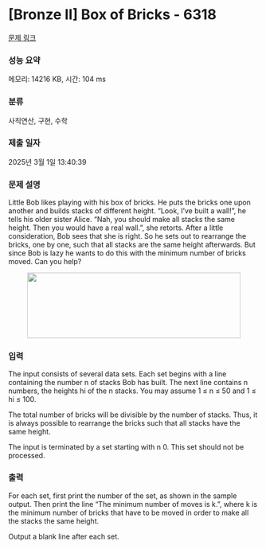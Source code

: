 # [Bronze II] Box of Bricks - 6318 

[문제 링크](https://www.acmicpc.net/problem/6318) 

### 성능 요약

메모리: 14216 KB, 시간: 104 ms

### 분류

사칙연산, 구현, 수학

### 제출 일자

2025년 3월 1일 13:40:39

### 문제 설명

<p>Little Bob likes playing with his box of bricks. He puts the bricks one upon another and builds stacks of different height. “Look, I’ve built a wall!”, he tells his older sister Alice. “Nah, you should make all stacks the same height. Then you would have a real wall.”, she retorts. After a little consideration, Bob sees that she is right. So he sets out to rearrange the bricks, one by one, such that all stacks are the same height afterwards. But since Bob is lazy he wants to do this with the minimum number of bricks moved. Can you help?</p>

<p style="text-align: center;"><img alt="" src="https://www.acmicpc.net/upload/images2/brick.png" style="height:132px; width:428px"></p>

### 입력 

 <p>The input consists of several data sets. Each set begins with a line containing the number n of stacks Bob has built. The next line contains n numbers, the heights hi of the n stacks. You may assume 1 ≤ n ≤ 50 and 1 ≤ hi ≤ 100.</p>

<p>The total number of bricks will be divisible by the number of stacks. Thus, it is always possible to rearrange the bricks such that all stacks have the same height.</p>

<p>The input is terminated by a set starting with n 0. This set should not be processed.</p>

### 출력 

 <p>For each set, first print the number of the set, as shown in the sample output. Then print the line “The minimum number of moves is k.”, where k is the minimum number of bricks that have to be moved in order to make all the stacks the same height.</p>

<p>Output a blank line after each set.</p>

